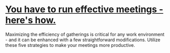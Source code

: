 
# [You have to run effective meetings - here's how.](https://www.mindhaste.com/t/effective-meetings/you-have-to-run-effective-meetings---heres-how-84)

Maximizing the efficiency of gatherings is critical for any work environment - and it can be enhanced with a few straightforward modifications. Utilize these five strategies to make your meetings more productive.
    